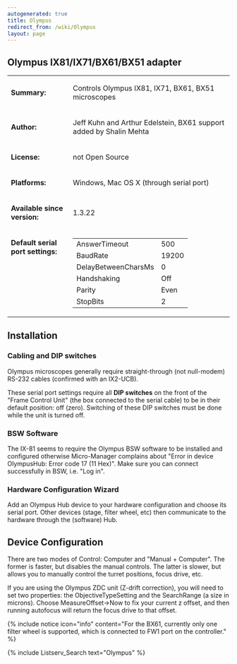 ```yaml
---
autogenerated: true
title: Olympus
redirect_from: /wiki/Olympus
layout: page
---
```


## Olympus IX81/IX71/BX61/BX51 adapter

<table cellspacing=3>
<tr>
<td markdown="1">

**Summary:**

</td>
<td markdown="1" valign="top">

Controls Olympus IX81, IX71, BX61, BX51 microscopes

</td>
</tr>
<tr>
<td markdown="1">

**Author:**

</td>
<td markdown="1">

Jeff Kuhn and Arthur Edelstein, BX61 support added by Shalin Mehta

</td>
</tr>
<tr>
<td markdown="1">

**License:**

</td>
<td markdown="1">

not Open Source

</td>
</tr>
<tr>
<td markdown="1">

**Platforms:**

</td>
<td markdown="1">

Windows, Mac OS X (through serial port)

</td>
</tr>
<tr>
<td markdown="1">

**Available since version:**

</td>
<td markdown="1">

1.3.22

</td>
<tr>
<td markdown="1" valign=top>

**Default serial port settings:**

</td>
<td markdown="1" valign=top>

|                     |       |
|---------------------|-------|
| AnswerTimeout       | 500   |
| BaudRate            | 19200 |
| DelayBetweenCharsMs | 0     |
| Handshaking         | Off   |
| Parity              | Even  |
| StopBits            | 2     |

</td>
</tr>
</table>

## Installation

### Cabling and DIP switches

Olympus microscopes generally require straight-through (not null-modem)
RS-232 cables (confirmed with an IX2-UCB).

These serial port settings require all **DIP switches** on the front of
the "Frame Control Unit" (the box connected to the serial cable) to be
in their default position: off (zero). Switching of these DIP switches
must be done while the unit is turned off.

### BSW Software

The IX-81 seems to require the Olympus BSW software to be installed and
configured otherwise Micro-Manager complains about "Error in device
OlympusHub: Error code 17 (11 Hex)". Make sure you can connect
successfully in BSW, i.e. "Log in".

### Hardware Configuration Wizard

Add an Olympus Hub device to your hardware configuration and choose its
serial port. Other devices (stage, filter wheel, etc) then communicate
to the hardware through the (software) Hub.

## Device Configuration

There are two modes of Control: Computer and "Manual + Computer". The
former is faster, but disables the manual controls. The latter is
slower, but allows you to manually control the turret positions, focus
drive, etc.

If you are using the Olympus ZDC unit (Z-drift correction), you will
need to set two properties: the ObjectiveTypeSetting and the SearchRange
(a size in microns). Choose MeasureOffset-&gt;Now to fix your current z
offset, and then running autofocus will return the focus drive to that
offset.

{% include notice icon="info" content="For the BX61, currently only one filter wheel is supported, which is connected to FW1 port on the controller." %}

{% include Listserv_Search text="Olympus" %}

